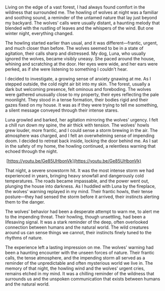 Living on the edge of a vast forest, I had always found comfort in the wildness that surrounded me. The howling of wolves at night was a familiar and soothing sound, a reminder of the untamed nature that lay just beyond my backyard. The wolves' calls were usually distant, a haunting melody that blended with the rustling of leaves and the whispers of the wind. But one winter night, everything changed.

The howling started earlier than usual, and it was different—frantic, urgent, and much closer than before. The wolves seemed to be in a state of agitation, their calls sharp and distressed. My dog, Luna, who usually ignored the wolves, became visibly uneasy. She paced around the house, whining and scratching at the door. Her eyes were wide, and her ears were perked, as if she were listening to something I couldn't hear.

I decided to investigate, a growing sense of anxiety gnawing at me. As I stepped outside, the cold night air bit into my skin. The forest, usually a dark but welcoming presence, felt ominous and foreboding. The wolves were gathered unusually close to my property, their eyes reflecting the pale moonlight. They stood in a tense formation, their bodies rigid and their gazes fixed on my house. It was as if they were trying to tell me something, a silent message conveyed through their intense stares.

Luna growled and barked, her agitation mirroring the wolves' urgency. I felt a chill run down my spine, the air thick with tension. The wolves' howls grew louder, more frantic, and I could sense a storm brewing in the air. The atmosphere was charged, and I felt an overwhelming sense of impending doom. I decided to retreat back inside, locking the door behind me. As I sat in the safety of my home, the howling continued, a relentless warning that echoed through the night.

 [https://youtu.be/Ge85UHbonVk](https://youtu.be/Ge85UHbonVk)

That night, a severe snowstorm hit. It was the most intense storm we had experienced in years, bringing heavy snowfall and dangerously cold temperatures. The roads became impassable, and the power went out, plunging the house into darkness. As I huddled with Luna by the fireplace, the wolves' warning replayed in my mind. Their frantic howls, their tense posture—they had sensed the storm before it arrived, their instincts alerting them to the danger.

The wolves' behavior had been a desperate attempt to warn me, to alert me to the impending threat. Their howling, though unsettling, had been a lifesaving signal. It was a stark reminder of the deep, often overlooked connection between humans and the natural world. The wild creatures around us can sense things we cannot, their instincts finely tuned to the rhythms of nature.

The experience left a lasting impression on me. The wolves' warning had been a haunting encounter with the unseen forces of nature. Their frantic calls, the tense atmosphere, and the impending storm all served as a reminder of the unpredictable and often mysterious world we live in. The memory of that night, the howling wind and the wolves' urgent cries, remains etched in my mind. It was a chilling reminder of the wildness that surrounds us and the unspoken communication that exists between humans and the natural world.

